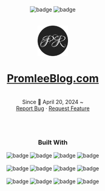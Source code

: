 <div align="center">
  <a href="https://github.com/PROMLEE/PromleeBlog.com/graphs/contributors" style="text-decoration: none;">
    <img src="https://img.shields.io/github/contributors/PROMLEE/PromleeBlog.com.svg?style=for-the-badge" alt="badge" width="152.250" height="28">
  </a>
  <a href="https://github.com/PROMLEE/PromleeBlog.com/issues" style="text-decoration: none;">
    <img src="https://img.shields.io/github/issues/PROMLEE/PromleeBlog.com.svg?style=for-the-badge" alt="badge" width="142" height="28">
  </a>
  <br/>
  <br/>
  <br/>
  <a href="https://promleeblog.com">
    <img src="/public/icons/android-chrome-512x512.png" alt="Logo" width="80" height="80">
  </a>
  <h1 align="center">
    <a href="https://promleeblog.com">PromleeBlog.com</a>
  </h1>
  <p align="center">
    <br/>Since 📅 April 20, 2024 ~
    <br/>
    <a href="https://github.com/PROMLEE/PromleeBlog.com/issues/new?labels=bug&template=bug-report---.md">Report Bug</a>
    ·
    <a href="https://github.com/PROMLEE/PromleeBlog.com/issues/new?labels=enhancement&template=feature-request---.md">Request Feature</a>
  </p>
  <br/><br/>
  <h3>Built With</h3>
  <!-- <a href="https://Nextjs.org/"> -->
  <img src="https://img.shields.io/badge/Next.js-000000?style=for-the-badge&logo=nextdotjs&logoColor=white" alt="badge" style="max-width: 100%;">
  <!-- </a>  -->
  <!-- <a href="https://www.typescriptlang.org/"> -->
  <img src="https://img.shields.io/badge/-TypeScript-05122A?style=for-the-badge&logo=typescript" alt="badge" style="max-width: 100%;">
  <!-- </a> -->
  <!-- <a href="https://tailwindcss.com/"> -->
  <img src="https://img.shields.io/badge/Tailwindcss-06B6D4?style=for-the-badge&logo=tailwindcss&logoColor=white" alt="badge" style="max-width: 100%;">
  <!-- </a> -->
  <!-- <a href="https://ui.shadcn.com/"> -->
  <img src="https://img.shields.io/badge/shadcnui-000000?style=for-the-badge&logo=shadcnui&logoColor=white" alt="badge" style="max-width: 100%;">
  <!-- </a> -->
  <br/><br/>
  <!-- <a href="https://vercel.com"> -->
  <img src="https://img.shields.io/badge/Vercel-000000?style=for-the-badge&logo=vercel&logoColor=white" alt="badge">
  <!-- </a> -->
  <!-- <a href="https://aws.amazon.com/route53"> -->
  <img src="https://img.shields.io/badge/ROUTE53-8C4FFF?style=for-the-badge&logo=amazonroute53&logoColor=white" alt="badge">
  <!-- </a> -->
  <img src="https://img.shields.io/badge/CloudFront-8C4FFF?style=for-the-badge&logo=amazon&logoColor=white" alt="badge">
  <img src="https://img.shields.io/badge/GitHubActions-2088FF?style=for-the-badge&logo=githubactions&logoColor=white" alt="badge">
  <br/><br/>
  <img src="https://img.shields.io/badge/S3-569A31?style=for-the-badge&logo=amazons3&logoColor=white" alt="badge">
  <!-- <a href="https://www.prisma.io/"> -->
  <img src="https://img.shields.io/badge/Prisma-2D3748?style=for-the-badge&logo=prisma&logoColor=white" alt="badge">
  <!-- </a> -->
  <img src="https://img.shields.io/badge/PostgreSQL-4169E1?style=for-the-badge&logo=postgresql&logoColor=white" alt="badge">
  <!-- <a href="https://supabase.com"> -->
  <img src="https://img.shields.io/badge/Supabase-3FCF8E?style=for-the-badge&logo=supabase&logoColor=white" alt="badge">
  <!-- </a> -->
</div>
